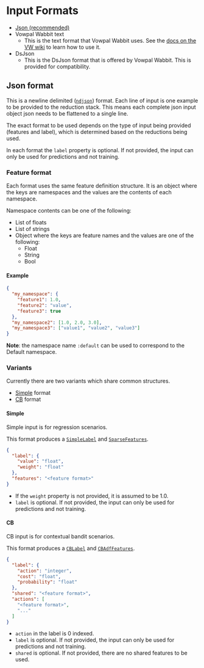 # Input Formats

- [Json (recommended)](#json-format)
- Vowpal Wabbit text
  - This is the text format that Vowpal Wabbit uses. See the [docs on the VW wiki](https://github.com/VowpalWabbit/vowpal_wabbit/wiki/Input-format) to learn how to use it.
- DsJson
  - This is the DsJson format that is offered by Vowpal Wabbit. This is provided for compatibility.

## Json format

This is a newline delimited ([`ndjson`](http://ndjson.org/)) format. Each line of input is one example to be provided to the reduction stack. This means each complete json input object json needs to be flattened to a single line.

The exact format to be used depends on the type of input being provided (features and label), which is determined based on the reductions being used.

In each format the `label` property is optional. If not provided, the input can only be used for predictions and not training.

### Feature format

Each format uses the same feature definition structure. It is an object where the keys are namespaces and the values are the contents of each namespace.

Namespace contents can be one of the following:
- List of floats
- List of strings
- Object where the keys are feature names and the values are one of the following:
  - Float
  - String
  - Bool

#### Example
```json
{
  "my_namespace": {
    "feature1": 1.0,
    "feature2": "value",
    "feature3": true
  },
  "my_namespace2": [1.0, 2.0, 3.0],
  "my_namespace3": ["value1", "value2", "value3"]
}
```

**Note**: the namespace name `:default` can be used to correspond to the Default namespace.

### Variants

Currently there are two variants which share common structures.

- [Simple](#simple) format
- [CB](#cb) format

#### Simple

Simple input is for regression scenarios.

This format produces a [`SimpleLabel`](https://docs.rs/reductionml-core/latest/reductionml_core/types/struct.SimpleLabel.html) and [`SparseFeatures`](https://docs.rs/reductionml-core/latest/reductionml_core/sparse_namespaced_features/struct.SparseFeatures.html).


```json
{
  "label": {
    "value": "float",
    "weight": "float"
  },
  "features": "<feature format>"
}
```

- If the `weight` property is not provided, it is assumed to be 1.0.
- `label` is optional. If not provided, the input can only be used for predictions and not training.

#### CB

CB input is for contextual bandit scenarios.

This format produces a [`CBLabel`](https://docs.rs/reductionml-core/latest/reductionml_core/types/struct.CBLabel.html) and [`CBAdfFeatures`](https://docs.rs/reductionml-core/latest/reductionml_core/types/struct.CBAdfFeatures.html).

```json
{
  "label": {
    "action": "integer",
    "cost": "float",
    "probability": "float"
  },
  "shared": "<feature format>",
  "actions": [
    "<feature format>",
    "..."
  ]
}
```

- `action` in the label is 0 indexed.
- `label` is optional. If not provided, the input can only be used for predictions and not training.
- `shared` is optional. If not provided, there are no shared features to be used.

